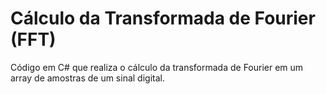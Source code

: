 ﻿# Cálculo da Transformada de Fourier (FFT)

Código em C# que realiza o cálculo da transformada de Fourier em um array de amostras de um sinal digital.

